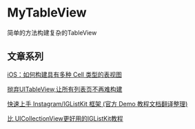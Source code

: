# MyTableView
简单的方法构建复杂的TableView


## 文章系列

[iOS：如何构建具有多种 Cell 类型的表视图](https://juejin.im/post/5c89a917e51d457efe07f4f9)

[抛弃UITableView,让所有列表页不再难构建](https://juejin.im/post/5bfa5ad8e51d450cb4187ca0#heading-11)

[快速上手 Instagram/IGListKit 框架 (官方 Demo 教程文档翻译整理)](https://learnku.com/articles/24068)

[比 UICollectionView更好用的IGListKit教程](https://blog.csdn.net/kmyhy/article/details/54846390)


